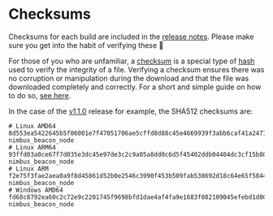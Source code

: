 # Checksums

Checksums for each build are included in the [release notes](https://github.com/status-im/nimbus-eth2/releases/). Please make sure you get into the habit of verifying these 🙏

For those of you who are unfamiliar, a [checksum](https://en.wikipedia.org/wiki/Checksum) is a special type of [hash](https://en.wikipedia.org/wiki/Hash_function) used to verify the integrity of a file.
Verifying a checksum ensures there was no corruption or manipulation during the download and that the file was downloaded completely and correctly.
For a short and simple guide on how to do so, [see here](https://www.devdungeon.com/content/how-verify-checksum).

In the case of the [v1.1.0](https://github.com/status-im/nimbus-eth2/releases/tag/v1.1.0) release for example, the SHA512 checksums are:

```
# Linux AMD64
8d553ea5422645b5f06001e7f47051706ae5cffd8d88c45e4669939f3abb6caf41a2477431fce3e647265cdb4f8671fa360d392f423ac68ffb9459607eaab462  nimbus_beacon_node
# Linux ARM64
93ffd03a0ce67f7d035e3dc45e97de3c2c9a05a8dd0c6d5f45402ddb04404dc3cf15b80fee972f34152ef171ce97c40f794448bc779ca056081c945f71f19788  nimbus_beacon_node
# Linux ARM
f2e75f3fae2aea0a9f8d45861d52b0e2546c3990f453b509fab538692d18c64e65f58441c5492064fc371e0bc77de6bab970e05394cfd124417601b55cb4a825  nimbus_beacon_node
# Windows AMD64
fd68c8792ea60c2c72e9c2201745f9698bfd1dae4af4fa9e1683f082109045efebd1d80267f13cafeb1cd7414dc0f589a8a73f12161ac2758779369289d5a832  nimbus_beacon_node

```


